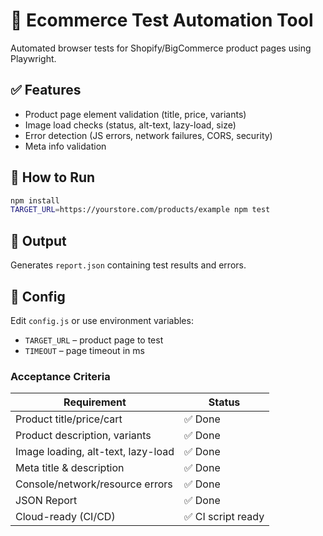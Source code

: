 # 🧪 Ecommerce Test Automation Tool

Automated browser tests for Shopify/BigCommerce product pages using Playwright.

## ✅ Features

- Product page element validation (title, price, variants)
- Image load checks (status, alt-text, lazy-load, size)
- Error detection (JS errors, network failures, CORS, security)
- Meta info validation

## 🚀 How to Run

```bash
npm install
TARGET_URL=https://yourstore.com/products/example npm test
```

## 🧾 Output

Generates `report.json` containing test results and errors.

## 🔧 Config

Edit `config.js` or use environment variables:

- `TARGET_URL` – product page to test
- `TIMEOUT` – page timeout in ms

### Acceptance Criteria

| Requirement                        | Status             |
| ---------------------------------- | ------------------ |
| Product title/price/cart           | ✅ Done            |
| Product description, variants      | ✅ Done            |
| Image loading, alt-text, lazy-load | ✅ Done            |
| Meta title & description           | ✅ Done            |
| Console/network/resource errors    | ✅ Done            |
| JSON Report                        | ✅ Done            |
| Cloud-ready (CI/CD)                | ✅ CI script ready |
